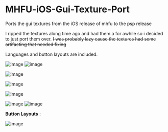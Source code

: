 # MHFU-iOS-Gui-Texture-Port
Ports the gui textures from the iOS release of mhfu to the psp release

I ripped the textures along time ago and had them a for awhile so i decided to just port them over. ~~I was probably lazy cause the textures had some artifacting that needed fixing~~

Languages and button layouts are included.

![image](https://github.com/Monkbreh/MHFU-iOS-Texture-Port/assets/118343447/f52c50b0-33a8-4488-9955-8fb7b5704a2d)
![image](https://github.com/Monkbreh/MHFU-iOS-Texture-Port/assets/118343447/ef841d91-5b4f-4f4c-96f7-74ef6e6626f3)

![image](https://github.com/Monkbreh/MHFU-iOS-Texture-Port/assets/118343447/14d610ad-b24f-48b5-8c64-20e6c70fb89d)

![image](https://github.com/Monkbreh/MHFU-iOS-Texture-Port/assets/118343447/11fa87b2-d1b7-4a8f-9161-41f324a7d48e)

![image](https://github.com/Monkbreh/MHFU-iOS-Texture-Port/assets/118343447/e1ce4b65-4841-4a63-a7ff-b175a1f15fe6)

![image](https://github.com/Monkbreh/MHFU-iOS-Texture-Port/assets/118343447/8e6ef01b-5222-4299-b0b5-f6630e64dd0f)
![image](https://github.com/Monkbreh/MHFU-iOS-Texture-Port/assets/118343447/e216329d-52f3-4396-bcb9-24be62002337)


**Button Layouts** :

![image](https://github.com/Monkbreh/MHFU-iOS-Texture-Port/assets/118343447/1c626c51-9525-4be7-8aa1-0f543edb8902)





